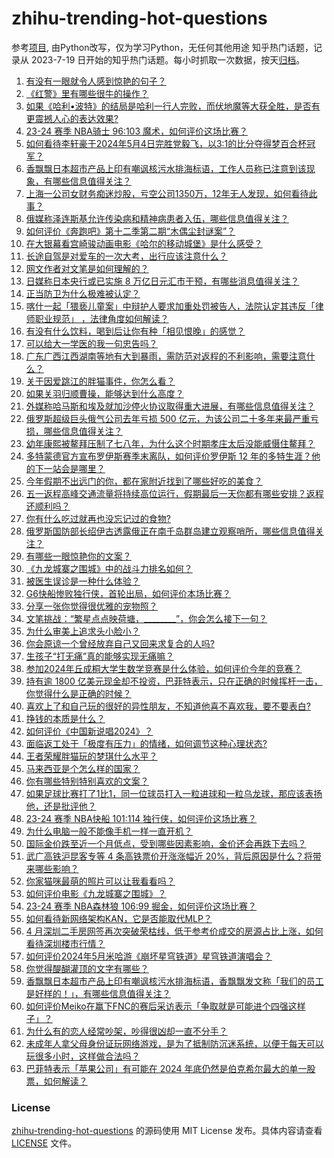 # zhihu-trending-hot-questions
参考[项目](https://github.com/justjavac/zhihu-trending-hot-questions), 由Python改写，仅为学习Python，无任何其他用途
知乎热门话题，记录从 2023-7-19
日开始的知乎热门话题。每小时抓取一次数据，按天[归档](./data)。
<!-- BEGIN -->
<!-- 最后更新时间 2024-05-05 03:18:58.137384 -->
1. [有没有一眼就令人感到惊艳的句子？](https://www.zhihu.com/question/654931826)
1. [《红警》里有哪些很牛的操作？](https://www.zhihu.com/question/266994288)
1. [如果《哈利•波特》的结局是哈利一行人完败，而伏地魔等大获全胜，是否有更震撼人心的表达效果?](https://www.zhihu.com/question/598397215)
1. [23-24 赛季 NBA骑士 96:103 魔术，如何评价这场比赛？](https://www.zhihu.com/question/654919889)
1. [如何看待李轩豪于2024年5月4日完胜党毅飞，以3:1的比分夺得梦百合杯冠军？](https://www.zhihu.com/question/654953206)
1. [香飘飘日本超市产品上印有嘲讽核污水排海标语，工作人员称已注意到该现象，有哪些信息值得关注？](https://www.zhihu.com/question/654957506)
1. [上海一公司女财务痴迷炒股，亏空公司1350万，12年无人发现，如何看待此事？](https://www.zhihu.com/question/654927138)
1. [俄媒称泽连斯基允许传染病和精神病患者入伍，哪些信息值得关注？](https://www.zhihu.com/question/654951866)
1. [如何评价《奔跑吧》第十二季第二期“木偶尘封谜案”？](https://www.zhihu.com/question/654934965)
1. [在大银幕看宫崎骏动画电影《哈尔的移动城堡》是什么感受？](https://www.zhihu.com/question/654509932)
1. [长途自驾是对爱车的一次大考，出行应该注意什么？](https://www.zhihu.com/question/654584928)
1. [网文作者对文笔是如何理解的？](https://www.zhihu.com/question/651012798)
1. [日媒称日本央行或已实施 8 万亿日元汇市干预，有哪些消息值得关注？](https://www.zhihu.com/question/654886951)
1. [正当防卫为什么极难被认定？](https://www.zhihu.com/question/645032590)
1. [喀什一起「猥亵儿童案」中辩护人要求加重处罚被告人，法院认定其违反「律师职业规范」 ，法律角度如何解读？](https://www.zhihu.com/question/654374389)
1. [有没有什么饮料，喝到后让你有种「相见恨晚」的感觉？](https://www.zhihu.com/question/653888693)
1. [可以给大一学医的我一句忠告吗？](https://www.zhihu.com/question/380846153)
1. [广东广西江西湖南等地有大到暴雨，需防范对返程的不利影响，需要注意什么？](https://www.zhihu.com/question/654928666)
1. [关于因爱跳江的胖猫事件，你怎么看？](https://www.zhihu.com/question/654853344)
1. [如果关羽归顺曹操，能够达到什么高度？](https://www.zhihu.com/question/654279724)
1. [外媒称哈马斯和埃及就加沙停火协议取得重大进展，有哪些信息值得关注？](https://www.zhihu.com/question/654954378)
1. [俄罗斯超级巨头俄气公司去年亏损 500 亿元，为该公司二十多年来最严重亏损，哪些信息值得关注？](https://www.zhihu.com/question/654945425)
1. [幼年康熙被鳌拜压制了七八年，为什么这个时期孝庄太后没能威慑住鳌拜？](https://www.zhihu.com/question/654722676)
1. [多特蒙德官方宣布罗伊斯赛季末离队，如何评价罗伊斯 12 年的多特生涯？他的下一站会是哪里？](https://www.zhihu.com/question/654886621)
1. [今年假期不出远门的你，都在家附近找到了哪些好吃的美食？](https://www.zhihu.com/question/652240779)
1. [五一返程高峰交通流量将持续高位运行，假期最后一天你都有哪些安排？返程还顺利吗？](https://www.zhihu.com/question/655009782)
1. [你有什么吃过就再也没忘记过的食物?](https://www.zhihu.com/question/598544636)
1. [俄罗斯国防部长绍伊古透露俄正在南千岛群岛建立观察哨所，哪些信息值得关注？](https://www.zhihu.com/question/654926188)
1. [有哪些一眼惊艳你的文案？](https://www.zhihu.com/question/654882197)
1. [《九龙城寨之围城》中的战斗力排名如何？](https://www.zhihu.com/question/654514241)
1. [被医生误诊是一种什么体验？](https://www.zhihu.com/question/51670858)
1. [G6快船惨败独行侠，首轮出局，如何评价本场比赛？](https://www.zhihu.com/question/654935057)
1. [分享一张你觉得很优雅的宠物照？](https://www.zhihu.com/question/649238252)
1. [文笔挑战：“繁星点点映荷塘，________”，你会怎么接下一句？](https://www.zhihu.com/question/654807331)
1. [为什么审美上追求头小脸小？](https://www.zhihu.com/question/296908297)
1. [你会原谅一个曾经放弃自己又回来求复合的人吗?](https://www.zhihu.com/question/653311575)
1. [生孩子“打无痛”真的能够实现无痛嘛？](https://www.zhihu.com/question/654844192)
1. [参加2024年丘成桐大学生数学竞赛是什么体验，如何评价今年的竞赛？](https://www.zhihu.com/question/654935358)
1. [持有逾 1800 亿美元现金却不投资，巴菲特表示，只在正确的时候挥杆一击，你觉得什么是正确的时候？](https://www.zhihu.com/question/655002697)
1. [喜欢上了和自己玩的很好的异性朋友，不知道他喜不喜欢我，要不要表白?](https://www.zhihu.com/question/654620013)
1. [挣钱的本质是什么？](https://www.zhihu.com/question/654516110)
1. [如何评价《中国新说唱2024》？](https://www.zhihu.com/question/654366562)
1. [面临返工处于「极度有压力」的情绪，如何调节这种心理状态?](https://www.zhihu.com/question/654470003)
1. [王者荣耀胖猫玩的梦琪什么水平？](https://www.zhihu.com/question/654891196)
1. [马来西亚是个怎么样的国家？](https://www.zhihu.com/question/281121610)
1. [你有哪些特别特别喜欢的文案？](https://www.zhihu.com/question/654843362)
1. [如果足球比赛打了1比1，同一位球员打入一粒进球和一粒乌龙球，那应该表扬他，还是批评他？](https://www.zhihu.com/question/654757724)
1. [23-24 赛季 NBA快船 101:114 独行侠，如何评价这场比赛？](https://www.zhihu.com/question/654926499)
1. [为什么电脑一般不能像手机一样一直开机？](https://www.zhihu.com/question/619130012)
1. [国际金价跌至近一个月低点，受到哪些因素影响，金价还会再跌下去吗？](https://www.zhihu.com/question/654970922)
1. [武广高铁沪昆客专等 4 条高铁票价开涨涨幅近 20%，背后原因是什么？将带来哪些影响？](https://www.zhihu.com/question/654868719)
1. [你家猫咪最萌的照片可以让我看看吗？](https://www.zhihu.com/question/428650300)
1. [如何评价电影《九龙城寨之围城》？](https://www.zhihu.com/question/508378147)
1. [23-24 赛季 NBA森林狼 106:99 掘金，如何评价这场比赛？](https://www.zhihu.com/question/655005324)
1. [如何看待新网络架构KAN，它是否能取代MLP？](https://www.zhihu.com/question/654782153)
1. [4 月深圳二手房网签再次突破荣枯线，低于参考价成交的房源占比上涨，如何看待深圳楼市行情？](https://www.zhihu.com/question/654922242)
1. [如何评价2024年5月米哈游《崩坏星穹铁道》星穹铁道演唱会？](https://www.zhihu.com/question/654673515)
1. [你觉得醍醐灌顶的文字有哪些？](https://www.zhihu.com/question/654979318)
1. [香飘飘日本超市产品上印有嘲讽核污水排海标语，香飘飘发文称「我们的员工是好样的！」，有哪些信息值得关注？](https://www.zhihu.com/question/654957506)
1. [如何评价Meiko在赢下FNC的赛后采访表示「争取就是可能进个四强这样子」？](https://www.zhihu.com/question/654930936)
1. [为什么有的恋人经常吵架，吵得很凶却一直不分手？](https://www.zhihu.com/question/652658481)
1. [未成年人拿父母身份证玩网络游戏，是为了抵制防沉迷系统，以便于每天可以玩很多小时，这样做合法吗？](https://www.zhihu.com/question/654978296)
1. [巴菲特表示「苹果公司」有可能在 2024 年底仍然是伯克希尔最大的单一股票，如何解读？](https://www.zhihu.com/question/654977606)
<!-- END -->
### License
[zhihu-trending-hot-questions](https://github.com/yaogengzhu/zhihu-trending-hot-questions)
的源码使用 MIT License 发布。具体内容请查看 [LICENSE](./LICENSE) 文件。

